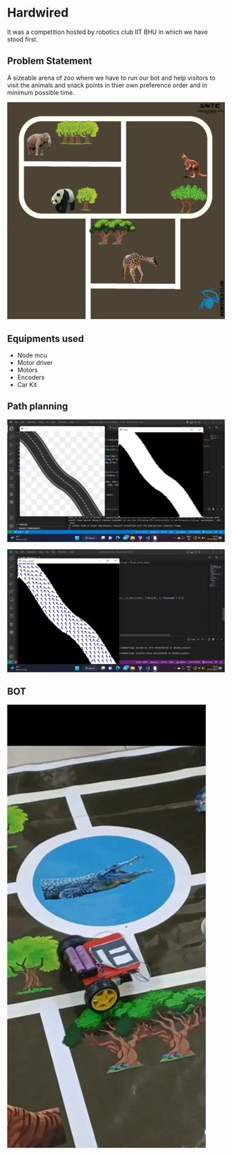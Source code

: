 # Hardwired
It was a competition hosted by robotics club IIT BHU in which we have stood first.

## Problem Statement
A sizeable arena of zoo where we have to run our bot and help visitors to visit the animals and snack points in thier own preference order and in minimum possible time.


![This is an image](https://github.com/pranshu79/Hardwired/blob/main/Screenshot%202023-01-26%20at%204.44.26%20PM.png)


## Equipments used

- Node mcu
- Motor driver
- Motors
- Encoders
- Car Kit

## Path planning


![This is an image](https://github.com/pranshu79/Hardwired/blob/main/path.jpeg)


![This is an image](https://github.com/pranshu79/Hardwired/blob/main/path-1.jpeg)


## BOT

![This is an image](https://github.com/pranshu79/Hardwired/blob/main/bot_image.jpeg)


